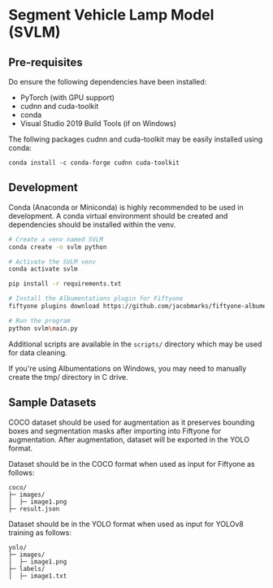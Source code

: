 # Segment Vehicle Lamp Model (SVLM)

## Pre-requisites
Do ensure the following dependencies have been installed:
- PyTorch (with GPU support)
- cudnn and cuda-toolkit
- conda
- Visual Studio 2019 Build Tools (if on Windows)

The follwing packages cudnn and cuda-toolkit may be easily installed using conda:
```
conda install -c conda-forge cudnn cuda-toolkit
```

## Development
Conda (Anaconda or Miniconda) is highly recommended to be used in development. A conda virtual environment should be created and dependencies should
be installed within the venv.

```bash
# Create a venv named SVLM
conda create -n svlm python

# Activate the SVLM venv
conda activate svlm

pip install -r requirements.txt

# Install the Albumentations plugin for Fiftyone
fiftyone plugins download https://github.com/jacobmarks/fiftyone-albumentations-plugin

# Run the program
python svlm\main.py
```

Additional scripts are available in the `scripts/` directory which may be used for data cleaning.

If you're using Albumentations on Windows, you may need to manually create the tmp/ directory in C drive.

## Sample Datasets

COCO dataset should be used for augmentation as it preserves bounding boxes and segmentation masks after importing into Fiftyone for augmentation. 
After augmentation, dataset will be exported in the YOLO format.

Dataset should be in the COCO format when used as input for Fiftyone as follows:

```
coco/
├─ images/
│  ├─ image1.png
├─ result.json

```

Dataset should be in the YOLO format when used as input for YOLOv8 training as follows:

```
yolo/
├─ images/
│  ├─ image1.png
├─ labels/
│  ├─ image1.txt
```
